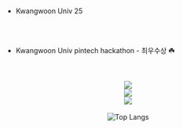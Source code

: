 <br>

- Kwangwoon Univ 25
<br>
<br>

- Kwangwoon Univ pintech hackathon - 최우수상 ☘️

<br>
<br>

<div align="center">



  <img src="https://img.shields.io/badge/Main%20Language-Python, Typescript, ...go-blue?style=for-the-badge&logo=python&logoColor=white" />
  <br>
  <img src="https://img.shields.io/badge/AI%20%26%20DL-PyTorch-%23EE4C2C?style=for-the-badge&logo=pytorch&logoColor=white" />
  <br>
  <img src="https://img.shields.io/badge/Web-svelte-%23FF3E00?style=for-the-badge&logo=svelte&logoColor=black" />

</div>

<br>

<div align="center">
  <img src="https://github-readme-stats.vercel.app/api/top-langs/?username=naturesh&layout=compact&theme=" alt="Top Langs"/>
</div>
